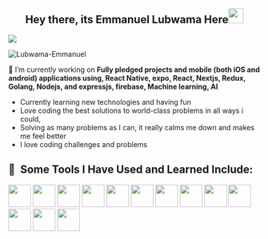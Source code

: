 <h2 align="center">Hey there, its Emmanuel Lubwama Here<img src="https://raw.githubusercontent.com/MartinHeinz/MartinHeinz/master/wave.gif" width="30px"></h2>

![](https://readme-typing-svg.herokuapp.com?font=Sriracha&color=D2D86E&lines=I'm+a+Software+Engineer)

<p align="left"> <img src="https://komarev.com/ghpvc/?username=Lubwama-Emmanuel&label=Profile%20views&color=0e75b6&style=flat" alt="Lubwama-Emmanuel" /> </p>

🔭 I’m currently working on **Fully pledged projects and mobile (both iOS and android) applications using, React Native, expo, React, Nextjs, Redux, Golang, Nodejs, and expressjs, firebase, Machine learning, AI**
- Currently learning new technologies and having fun
- Love coding the best solutions to world-class problems in all ways i could,
- Solving as many problems as I can,
it really calms me down and makes me feel better
- I love coding challenges and problems

<h2> 🚀 &nbsp;Some Tools I Have Used and Learned Include:</h2>
<p align="left">
<img src="https://cdn.jsdelivr.net/gh/devicons/devicon/icons/html5/html5-original.svg" width="45" height="45"/>
<img src="https://cdn.jsdelivr.net/gh/devicons/devicon/icons/css3/css3-original.svg" width="45" height="45"/>
<img src="https://cdn.jsdelivr.net/gh/devicons/devicon/icons/javascript/javascript-plain.svg" width="45" height="45"/>
<img src="https://cdn.jsdelivr.net/gh/devicons/devicon/icons/typescript/typescript-original.svg" width="45" height="45"/>
<img src="https://cdn.jsdelivr.net/gh/devicons/devicon/icons/nodejs/nodejs-original-wordmark.svg" width="45" height="45"/>
<img src="https://cdn.jsdelivr.net/gh/devicons/devicon/icons/mongodb/mongodb-original-wordmark.svg" width="45" height="45" />
<img src="https://cdn.jsdelivr.net/gh/devicons/devicon/icons/linux/linux-original.svg" width="45" height="45"/>
<img src="https://cdn.jsdelivr.net/gh/devicons/devicon/icons/heroku/heroku-original-wordmark.svg" width="45" height="45"/>
<img src="https://cdn.jsdelivr.net/gh/devicons/devicon/icons/express/express-original-wordmark.svg" width="45" height="45"/>
<img src="https://cdn.jsdelivr.net/gh/devicons/devicon/icons/docker/docker-plain.svg" width="45" height="45"/>
<img src="https://cdn.jsdelivr.net/gh/devicons/devicon/icons/kubernetes/kubernetes-plain.svg" width="45" height="45"/>
<img src="https://cdn.jsdelivr.net/gh/devicons/devicon/icons/amazonwebservices/amazonwebservices-original.svg" width="45" height="45"/>
<img src="https://cdn.jsdelivr.net/gh/devicons/devicon/icons/bash/bash-plain.svg" width="45" height="45" />
</p>


<!---
Lubwama-Emmanuel/Lubwama-Emmanuel is a ✨ special ✨ repository because its `README.md` (this file) appears on your GitHub profile.
You can click the Preview link to take a look at your changes.
--->
